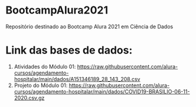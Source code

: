 # BootcampAlura2021
Repositório destinado ao Bootcamp Alura 2021 em Ciência de Dados

# Link das bases de dados:
1. Atividades do Módulo 01: https://raw.githubusercontent.com/alura-cursos/agendamento-hospitalar/main/dados/A151346189_28_143_208.csv
2. Projeto do Módulo 01: https://raw.githubusercontent.com/alura-cursos/agendamento-hospitalar/main/dados/COVID19-BRASILIO-06-11-2020.csv.gz
